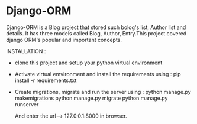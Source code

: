# Django-ORM
Django-ORM is a Blog project that stored such bolog's list, Author list and details. It has three models called Blog, Author, Entry.This project covered django ORM's popular and important concepts.

INSTALLATION :
  * clone this project and setup your python virtual environment
  * Activate virtual emvironment and install the requirements using : pip install -r requirements.txt
  * Create migrations, migrate and run the server using : 
      python manage.py makemigrations
      python manage.py migrate
      python manage.py runserver
      
      And enter the url--> 127.0.0.1:8000 in browser.
